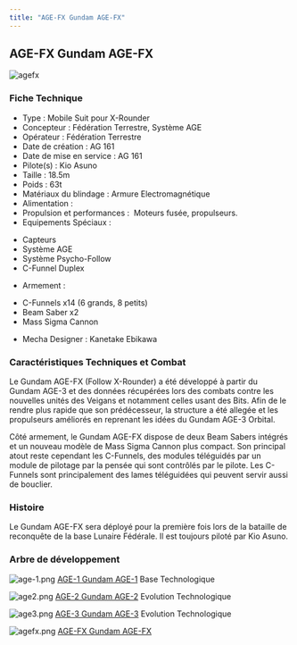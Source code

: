 ```yaml
---
title: "AGE-FX Gundam AGE-FX"
---
```


AGE-FX Gundam AGE-FX
--------------------

![agefx](/images/stories/saga/gundamage/mechas/agefx.png) 


### Fiche Technique


- Type : Mobile Suit pour X-Rounder  
- Concepteur : Fédération Terrestre, Système AGE  
- Opérateur : Fédération Terrestre  
- Date de création : AG 161  
- Date de mise en service : AG 161  
- Pilote(s) : Kio Asuno  
- Taille : 18.5m   
- Poids : 63t   
- Matériaux du blindage : Armure Electromagnétique  
- Alimentation :   
- Propulsion et performances :  Moteurs fusée, propulseurs.  
- Equipements Spéciaux :


* Capteurs
* Système AGE
* Système Psycho-Follow
* C-Funnel Duplex


- Armement :


* C-Funnels x14 (6 grands, 8 petits)
* Beam Saber x2
* Mass Sigma Cannon


- Mecha Designer : Kanetake Ebikawa


### Caractéristiques Techniques et Combat


Le Gundam AGE-FX (Follow X-Rounder) a été développé à partir du Gundam AGE-3 et des données récupérées lors des combats contre les nouvelles unités des Veigans et notamment celles usant des Bits. Afin de le rendre plus rapide que son prédécesseur, la structure a été allegée et les propulseurs améliorés en reprenant les idées du Gundam AGE-3 Orbital. 


Côté armement, le Gundam AGE-FX dispose de deux Beam Sabers intégrés et un nouveau modèle de Mass Sigma Cannon plus compact. Son principal atout reste cependant les C-Funnels, des modules téléguidés par un module de pilotage par la pensée qui sont contrôlés par le pilote. Les C-Funnels sont principalement des lames téléguidées qui peuvent servir aussi de bouclier. 


### Histoire


Le Gundam AGE-FX sera déployé pour la première fois lors de la bataille de reconquête de la base Lunaire Fédérale. Il est toujours piloté par Kio Asuno. 


### Arbre de développement




![age-1.png](/images/stories/saga/gundamage/mechas/mini/age-1.png)
[AGE-1 Gundam AGE-1](ag/gundam-age/age-1-gundam-age-1-normal-type.html)
Base Technologique


![age2.png](/images/stories/saga/gundamage/mechas/mini/age2.png)
[AGE-2 Gundam AGE-2](ag/gundam-age/age-2-gundam-age-2.html)
Evolution Technologique


![age3.png](/images/stories/saga/gundamage/mechas/mini/age3.png)
[AGE-3 Gundam AGE-3](ag/gundam-age/age-3-gundam-age-3.html)
Evolution Technologique


![agefx.png](/images/stories/saga/gundamage/mechas/mini/agefx.png)
[AGE-FX Gundam AGE-FX](ag/gundam-age/age-fx-gundam-age-fx.html)

